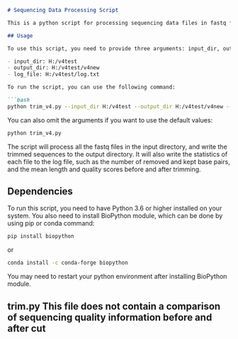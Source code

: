 ~~~markdown
# Sequencing Data Processing Script

This is a python script for processing sequencing data files in fastq format. It can trim the sequences based on the V4 start codes, and calculate and output the sequencing quality and base pair counts before and after trimming.

## Usage

To use this script, you need to provide three arguments: input_dir, output_dir and log_file. The input_dir is the directory that contains the fastq files to be processed. The output_dir is the directory that will store the trimmed fastq files. The log_file is the file that will record the statistics of the processing. You can also use the default values for these arguments, which are:

- input_dir: H:/v4test
- output_dir: H:/v4test/v4new
- log_file: H:/v4test/log.txt

To run the script, you can use the following command:

```bash
python trim_v4.py --input_dir H:/v4test --output_dir H:/v4test/v4new --log_file H:/v4test/log.txt
~~~

You can also omit the arguments if you want to use the default values:

```bash
python trim_v4.py
```

The script will process all the fastq files in the input directory, and write the trimmed sequences to the output directory. It will also write the statistics of each file to the log file, such as the number of removed and kept base pairs, and the mean length and quality scores before and after trimming.

## Dependencies

To run this script, you need to have Python 3.6 or higher installed on your system. You also need to install BioPython module, which can be done by using pip or conda command:

```bash
pip install biopython
```

or

```bash
conda install -c conda-forge biopython
```

You may need to restart your python environment after installing BioPython module.


## trim.py   This file does not contain a comparison of sequencing quality information before and after cut
